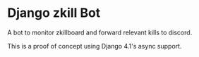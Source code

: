 # Django zkill Bot
A bot to monitor zkillboard and forward relevant kills to discord.

This is a proof of concept using Django 4.1's async support.